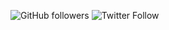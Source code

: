 ![GitHub followers](https://img.shields.io/github/followers/votre_nom?style=social)
![Twitter Follow](https://img.shields.io/twitter/follow/votre_handle?style=social)

